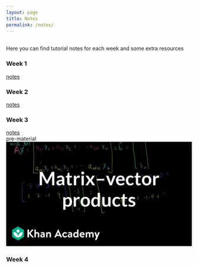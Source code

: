 ```yaml
---
layout: page
title: Notes
permalink: /notes/
---
```

<br>
Here you can find tutorial notes for each week and some extra resources
<br>
<h3> Week 1</h3>

[notes](https://github.com/mahdizmni/mata22/raw/master/notes/week%201.png)

### Week 2
[notes](https://github.com/mahdizmni/mata22/raw/master/notes/week%202.png)

### Week 3
[notes](https://github.com/mahdizmni/mata22/raw/master/notes/week3.png)   <br>
pre-material 
[![youtube](https://github.com/mahdizmni/mata22/raw/master/images/thumbnails/7Mo4S2wyMg4-HD.jpg)](https://www.youtube.com/watch?v=7Mo4S2wyMg4)

### Week 4
